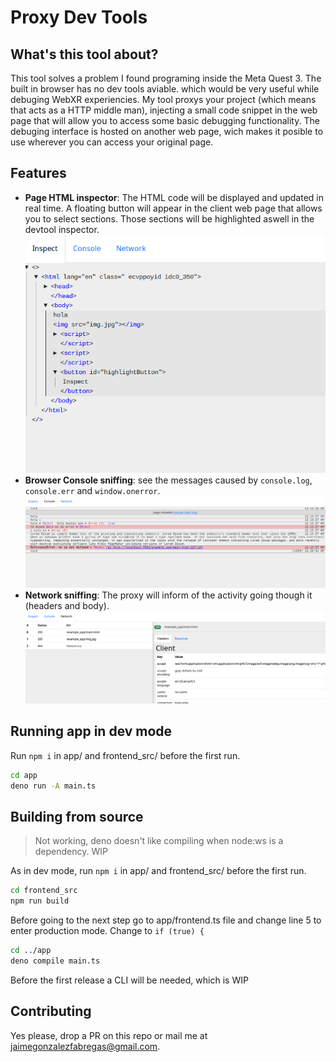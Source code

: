# Proxy Dev Tools

## What's this tool about?

This tool solves a problem I found programing inside the Meta Quest 3. The built in browser has no dev tools aviable. which would be very useful while debuging WebXR experiencies. My tool proxys your project (which means that acts as a HTTP middle man), injecting a small code snippet in the web page that will allow you to access some basic debugging functionality. The debuging interface is hosted on another web page, wich makes it posible to use wherever you can access your original page.

## Features
- **Page HTML inspector**: The HTML code will be displayed and updated in real time. A floating button will appear in the client web page that allows you to select sections. Those sections will be highlighted aswell in the devtool inspector.
![HTML inspector](image.png)
- **Browser Console sniffing**: see the messages caused by `console.log`, `console.err` and `window.onerror`.
![Console sniffing](image-1.png)
- **Network sniffing**: The proxy will inform of the activity going though it (headers and body).
![Network snifing](image-2.png)

## Running app in dev mode

Run `npm i` in app/ and frontend_src/ before the first run.

```bash
cd app
deno run -A main.ts 
```

## Building from source

> Not working, deno doesn't like compiling when node:ws is a dependency. WIP

As in dev mode, run `npm i` in app/ and frontend_src/ before the first run.

```bash
cd frontend_src
npm run build
```
Before going to the next step go to app/frontend.ts file and change line 5 to enter production mode. Change to `if (true) {`
```bash
cd ../app
deno compile main.ts 
```

Before the first release a CLI will be needed, which is WIP

## Contributing
Yes please, drop a PR on this repo or mail me at jaimegonzalezfabregas@gmail.com. 